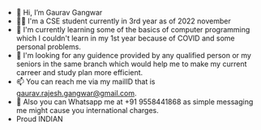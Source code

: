 - 👋 Hi, I’m Gaurav Gangwar
- 🧑‍🎓 I'm a CSE student currently in 3rd year as of 2022 november
- 🌱 I'm currently learning some of the basics of computer programming which I couldn't learn in my 1st year because of COVID and some personal problems.
- 💞️ I'm looking for any guidence provided by any qualified person or my seniors in the same branch which would help me to make my current carreer and study plan more efficient.
- 📫 You can reach me via my mailID that is gaurav.rajesh.gangwar@gmail.com.
- 📱 Also you can Whatsapp me at +91 9558441868 as simple messaging me might cause you international charges.
-  Proud INDIAN


<!---
ryder3383/ryder3383 is a ✨ special ✨ repository because its `README.md` (this file) appears on your GitHub profile.
You can click the Preview link to take a look at your changes.
--->
